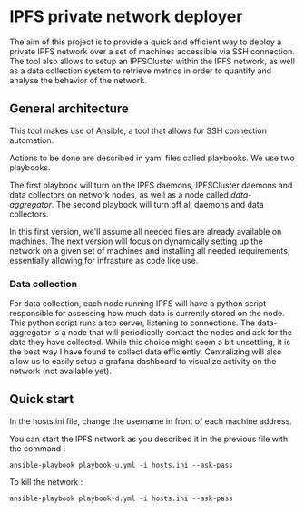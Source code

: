 # IPFS private network deployer

The aim of this project is to provide a quick and efficient way to deploy a private IPFS network over a set of machines accessible via SSH connection. The tool also allows to setup an IPFSCluster within the IPFS network, as well as a data collection system to retrieve metrics in order to quantify and analyse the behavior of the network. 


## General architecture 

This tool makes use of Ansible, a tool that allows for SSH connection automation. 

Actions to be done are described in yaml files called playbooks. We use two playbooks.

The first playbook will turn on the IPFS daemons, IPFSCluster daemons and data collectors on network nodes, as well as a node called _data-aggregator_. 
The second playbook will turn off all daemons and data collectors. 

In this first version, we'll assume all needed files are already available on machines. The next version will focus on dynamically setting up the network on a given set of machines and installing all needed requirements, essentially allowing for infrasture as code like use. 

### Data collection

For data collection, each node running IPFS will have a python script responsible for assessing how much data is currently stored on the node. This python script runs a tcp server, listening to connections. The data-aggregator is a node that will periodically contact the nodes and ask for the data they have collected. While this choice might seem a bit unsettling, it is the best way I have found to collect data efficiently. Centralizing will also allow us to easily setup a grafana dashboard to visualize activity on the network (not available yet).

## Quick start

In the hosts.ini file, change the username in front of each machine address.

You can start the IPFS network as you described it in the previous file with the command : 

``` ansible-playbook playbook-u.yml -i hosts.ini --ask-pass ```

To kill the network : 

``` ansible-playbook playbook-d.yml -i hosts.ini --ask-pass ```

